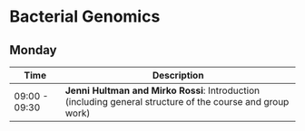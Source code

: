 # Bacterial Genomics
## Monday
| Time | Description|
| --- | --- |
| 09:00 - 09:30 | **Jenni Hultman and Mirko Rossi**: Introduction (including general structure of the course and group work)|
